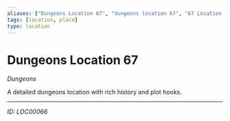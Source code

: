 ```yaml
---
aliases: ["Dungeons Location 67", "dungeons location 67", "67 Location Dungeons"]
tags: [location, place]
type: location
---
```


# Dungeons Location 67

*Dungeons*

A detailed dungeons location with rich history and plot hooks.

---
*ID: LOC00066*